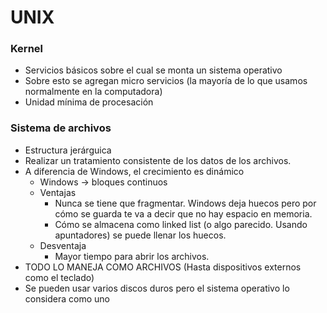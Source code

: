 # UNIX
### Kernel
* Servicios básicos sobre el cual se monta un sistema operativo
* Sobre esto se agregan micro servicios (la mayoría de lo que usamos normalmente en la computadora)
* Unidad mínima de procesación
### Sistema de archivos
* Estructura jerárguica
* Realizar un tratamiento consistente de los datos de los archivos.
* A diferencia de Windows, el crecimiento es dinámico
	* Windows -> bloques continuos
	* Ventajas
		* Nunca se tiene que fragmentar. Windows deja huecos pero por cómo se guarda te va a decir que no hay espacio en memoria.
		* Cómo se almacena como linked list (o algo parecido. Usando apuntadores) se puede llenar los huecos.
	* Desventaja
		* Mayor tiempo para abrir los archivos.
* TODO LO MANEJA COMO ARCHIVOS (Hasta dispositivos externos como el teclado)
* Se pueden usar varios discos duros pero el sistema operativo lo considera como uno
